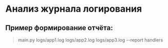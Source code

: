 # Анализ журнала логирования
## Пример формирование отчёта:
> main.py logs/app1.log logs/app2.log logs/app3.log --report handlers

